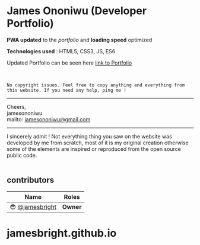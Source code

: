 # James Ononiwu (Developer Portfolio)


**PWA updated** to the *portfolio* and **loading speed** optimized 

**Technologies used** : HTML5, CSS3, JS, ES6

Updated Portfolio can be seen here 
  [link to Portfolio](https://jamesbright.github.io)
<br />

<br />

`No copyright issues.
Feel free to copy anything and everything from this website.
If you need any help, ping me !`
________________________________________________________________________________________

Cheers, <br>
jamesononiwu<br>
mailto: jamesononiwu@gmail.com
________________________________________________________________________________________

I sincerely admit ! Not everything thing you saw on the website was developed by me from
scratch, most of it is my original creation otherwise some of the elements are inspired
or reproduced from the open source public code.
<br /><br />
## **contributors** 

Name  | Roles
------------ | -------------
:sunglasses: [@jamesbright](https://github.com/jamesbright) | **Owner**
# jamesbright.github.io
